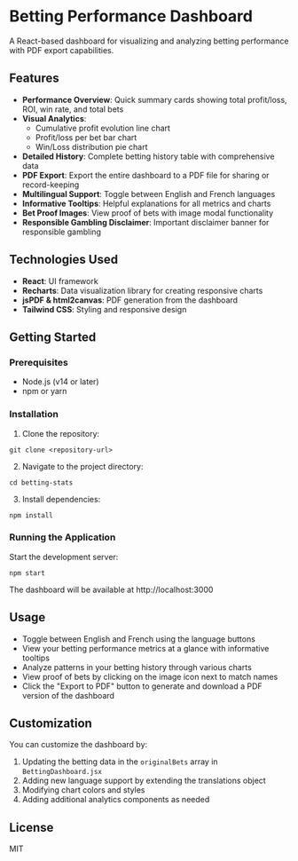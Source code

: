 # Betting Performance Dashboard

A React-based dashboard for visualizing and analyzing betting performance with PDF export capabilities.

## Features

- **Performance Overview**: Quick summary cards showing total profit/loss, ROI, win rate, and total bets
- **Visual Analytics**:
  - Cumulative profit evolution line chart
  - Profit/loss per bet bar chart
  - Win/Loss distribution pie chart
- **Detailed History**: Complete betting history table with comprehensive data
- **PDF Export**: Export the entire dashboard to a PDF file for sharing or record-keeping
- **Multilingual Support**: Toggle between English and French languages
- **Informative Tooltips**: Helpful explanations for all metrics and charts
- **Bet Proof Images**: View proof of bets with image modal functionality
- **Responsible Gambling Disclaimer**: Important disclaimer banner for responsible gambling

## Technologies Used

- **React**: UI framework
- **Recharts**: Data visualization library for creating responsive charts
- **jsPDF & html2canvas**: PDF generation from the dashboard
- **Tailwind CSS**: Styling and responsive design

## Getting Started

### Prerequisites

- Node.js (v14 or later)
- npm or yarn

### Installation

1. Clone the repository:

```
git clone <repository-url>
```

2. Navigate to the project directory:

```
cd betting-stats
```

3. Install dependencies:

```
npm install
```

### Running the Application

Start the development server:

```
npm start
```

The dashboard will be available at http://localhost:3000

## Usage

- Toggle between English and French using the language buttons
- View your betting performance metrics at a glance with informative tooltips
- Analyze patterns in your betting history through various charts
- View proof of bets by clicking on the image icon next to match names
- Click the "Export to PDF" button to generate and download a PDF version of the dashboard

## Customization

You can customize the dashboard by:

1. Updating the betting data in the `originalBets` array in `BettingDashboard.jsx`
2. Adding new language support by extending the translations object
3. Modifying chart colors and styles
4. Adding additional analytics components as needed

## License

MIT
